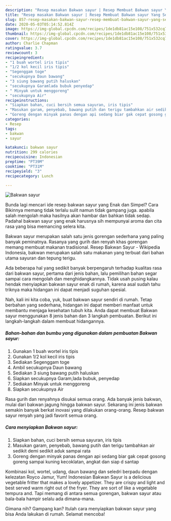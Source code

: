 ```yaml
---
description: "Resep masakan Bakwan sayur | Resep Membuat Bakwan sayur Yang Sempurna"
title: "Resep masakan Bakwan sayur | Resep Membuat Bakwan sayur Yang Sempurna"
slug: 857-resep-masakan-bakwan-sayur-resep-membuat-bakwan-sayur-yang-sempurna
date: 2020-05-03T05:14:52.814Z
image: https://img-global.cpcdn.com/recipes/1de1db81ac15e108/751x532cq70/bakwan-sayur-foto-resep-utama.jpg
thumbnail: https://img-global.cpcdn.com/recipes/1de1db81ac15e108/751x532cq70/bakwan-sayur-foto-resep-utama.jpg
cover: https://img-global.cpcdn.com/recipes/1de1db81ac15e108/751x532cq70/bakwan-sayur-foto-resep-utama.jpg
author: Charlie Chapman
ratingvalue: 3.7
reviewcount: 3
recipeingredient:
- "1 buah wortel iris tipis"
- "1/2 kol kecil iris tipis"
- "Segenggam toge"
- "secukupnya Daun bawang"
- "3 siung bawang putih haluskan"
- "secukupnya Garamlada bubuk penyedap"
- " Minyak untuk menggoreng"
- "secukupnya Air"
recipeinstructions:
- "Siapkan bahan, cuci bersih semua sayuran, iris tipis"
- "Masukan garam, penyebab, bawang putih dan terigu tambahkan air sedikit demi sedikit aduk sampai rata"
- "Goreng dengan minyak panas dengan api sedang biar gak cepat gosong goreng sampai kuning kecoklatan, angkat dan siap d santap"
categories:
- Resep
tags:
- bakwan
- sayur

katakunci: bakwan sayur 
nutrition: 299 calories
recipecuisine: Indonesian
preptime: "PT39M"
cooktime: "PT31M"
recipeyield: "3"
recipecategory: Lunch

---
```



![Bakwan sayur](https://img-global.cpcdn.com/recipes/1de1db81ac15e108/751x532cq70/bakwan-sayur-foto-resep-utama.jpg)

Bunda lagi mencari ide resep bakwan sayur yang Enak dan Simpel? Cara Bikinnya memang tidak terlalu sulit namun tidak gampang juga. apabila salah mengolah maka hasilnya akan hambar dan bahkan tidak sedap. Padahal bakwan sayur yang enak harusnya sih mempunyai aroma dan cita rasa yang bisa memancing selera kita.

Bakwan sayur merupakan salah satu jenis gorengan sederhana yang paling banyak peminatnya. Rasanya yang gurih dan renyah khas gorengan memang membuat makanan tradisional. Resep Bakwan Sayur - Wikipedia Indonesia, bakwan merupakan salah satu makanan yang terbuat dari bahan utama sayuran dan tepung terigu.

Ada beberapa hal yang sedikit banyak berpengaruh terhadap kualitas rasa dari bakwan sayur, pertama dari jenis bahan, lalu pemilihan bahan segar sampai cara mengolah dan menghidangkannya. Tidak usah pusing kalau hendak menyiapkan bakwan sayur enak di rumah, karena asal sudah tahu triknya maka hidangan ini dapat menjadi suguhan spesial.


Nah, kali ini kita coba, yuk, buat bakwan sayur sendiri di rumah. Tetap berbahan yang sederhana, hidangan ini dapat memberi manfaat untuk membantu menjaga kesehatan tubuh kita. Anda dapat membuat Bakwan sayur menggunakan 8 jenis bahan dan 3 langkah pembuatan. Berikut ini langkah-langkah dalam membuat hidangannya.

<!--inarticleads1-->

##### Bahan-bahan dan bumbu yang digunakan dalam pembuatan Bakwan sayur:

1. Gunakan 1 buah wortel iris tipis
1. Gunakan 1/2 kol kecil iris tipis
1. Sediakan Segenggam toge
1. Ambil secukupnya Daun bawang
1. Sediakan 3 siung bawang putih haluskan
1. Siapkan secukupnya Garam,lada bubuk, penyedap
1. Sediakan  Minyak untuk menggoreng
1. Siapkan secukupnya Air


Rasa gurih dan renyahnya disukai semua orang. Ada banyak jenis bakwan, mulai dari bakwan jagung hingga bakwan sayur. Sekarang ini jenis bakwan semakin banyak berkat inovasi yang dilakukan orang-orang. Resep bakwan sayur renyah yang jadi favorit semua orang. 

<!--inarticleads2-->

##### Cara menyiapkan Bakwan sayur:

1. Siapkan bahan, cuci bersih semua sayuran, iris tipis
1. Masukan garam, penyebab, bawang putih dan terigu tambahkan air sedikit demi sedikit aduk sampai rata
1. Goreng dengan minyak panas dengan api sedang biar gak cepat gosong goreng sampai kuning kecoklatan, angkat dan siap d santap


Kombinasi kol, wortel, udang, daun bawang dan seledri berpadu dengan kelezatan Royco Jamur, Yum! Indonesian Bakwan Sayur is a delicious vegetable fritter that makes a lovely appetizer. They are crispy and light and best served warm right out of the fryer. They are sort of like a vegetable tempura and. Tapi memang di antara semua gorengan, bakwan sayur atau bala-bala hampir selalu ada dimana-mana. 

Gimana nih? Gampang kan? Itulah cara menyiapkan bakwan sayur yang bisa Anda lakukan di rumah. Selamat mencoba!
